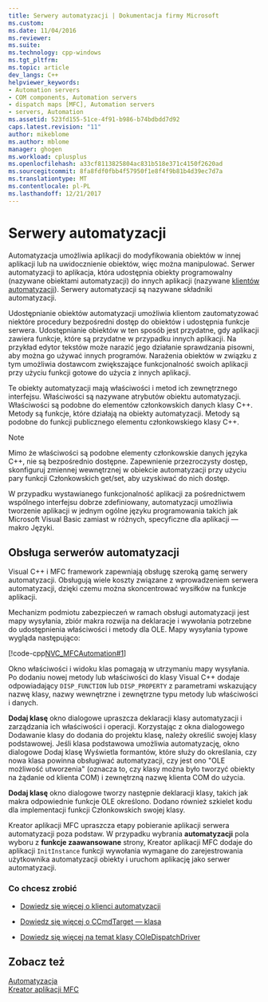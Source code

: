 ```yaml
---
title: Serwery automatyzacji | Dokumentacja firmy Microsoft
ms.custom: 
ms.date: 11/04/2016
ms.reviewer: 
ms.suite: 
ms.technology: cpp-windows
ms.tgt_pltfrm: 
ms.topic: article
dev_langs: C++
helpviewer_keywords:
- Automation servers
- COM components, Automation servers
- dispatch maps [MFC], Automation servers
- servers, Automation
ms.assetid: 523fd155-51ce-4f91-b986-b74bdbdd7d92
caps.latest.revision: "11"
author: mikeblome
ms.author: mblome
manager: ghogen
ms.workload: cplusplus
ms.openlocfilehash: a33cf8113825804ac831b518e371c4150f2620ad
ms.sourcegitcommit: 8fa8fdf0fbb4f57950f1e8f4f9b81b4d39ec7d7a
ms.translationtype: MT
ms.contentlocale: pl-PL
ms.lasthandoff: 12/21/2017
---
```

# <a name="automation-servers"></a>Serwery automatyzacji
Automatyzacja umożliwia aplikacji do modyfikowania obiektów w innej aplikacji lub na uwidocznienie obiektów, więc można manipulować. Serwer automatyzacji to aplikacja, która udostępnia obiekty programowalny (nazywane obiektami automatyzacji) do innych aplikacji (nazywane [klientów automatyzacji](../mfc/automation-clients.md)). Serwery automatyzacji są nazywane składniki automatyzacji.  
  
 Udostępnianie obiektów automatyzacji umożliwia klientom zautomatyzować niektóre procedury bezpośredni dostęp do obiektów i udostępnia funkcje serwera. Udostępnianie obiektów w ten sposób jest przydatne, gdy aplikacji zawiera funkcje, które są przydatne w przypadku innych aplikacji. Na przykład edytor tekstów może narazić jego działanie sprawdzania pisowni, aby można go używać innych programów. Narażenia obiektów w związku z tym umożliwia dostawcom zwiększające funkcjonalność swoich aplikacji przy użyciu funkcji gotowe do użycia z innych aplikacji.  
  
 Te obiekty automatyzacji mają właściwości i metod ich zewnętrznego interfejsu. Właściwości są nazywane atrybutów obiektu automatyzacji. Właściwości są podobne do elementów członkowskich danych klasy C++. Metody są funkcje, które działają na obiekty automatyzacji. Metody są podobne do funkcji publicznego elementu członkowskiego klasy C++.  
  
> [!NOTE]
>  Mimo że właściwości są podobne elementy członkowskie danych języka C++, nie są bezpośrednio dostępne. Zapewnienie przezroczysty dostęp, skonfiguruj zmiennej wewnętrznej w obiekcie automatyzacji przy użyciu pary funkcji Członkowskich get/set, aby uzyskiwać do nich dostęp.  
  
 W przypadku wystawianego funkcjonalność aplikacji za pośrednictwem wspólnego interfejsu dobrze zdefiniowany, automatyzacji umożliwia tworzenie aplikacji w jednym ogólne języku programowania takich jak Microsoft Visual Basic zamiast w różnych, specyficzne dla aplikacji — makro Języki.  
  
##  <a name="_core_support_for_automation_servers"></a>Obsługa serwerów automatyzacji  
 Visual C++ i MFC framework zapewniają obsługę szeroką gamę serwery automatyzacji. Obsługują wiele koszty związane z wprowadzeniem serwera automatyzacji, dzięki czemu można skoncentrować wysiłków na funkcje aplikacji.  
  
 Mechanizm podmiotu zabezpieczeń w ramach obsługi automatyzacji jest mapy wysyłania, zbiór makra rozwija na deklaracje i wywołania potrzebne do udostępnienia właściwości i metody dla OLE. Mapy wysyłania typowe wygląda następująco:  
  
 [!code-cpp[NVC_MFCAutomation#1](../mfc/codesnippet/cpp/automation-servers_1.cpp)]  
  
 Okno właściwości i widoku klas pomagają w utrzymaniu mapy wysyłania. Po dodaniu nowej metody lub właściwości do klasy Visual C++ dodaje odpowiadający `DISP_FUNCTION` lub `DISP_PROPERTY` z parametrami wskazujący nazwę klasy, nazwy wewnętrzne i zewnętrzne typu metody lub właściwości i danych.  
  
 **Dodaj klasę** okno dialogowe upraszcza deklaracji klasy automatyzacji i zarządzania ich właściwości i operacji. Korzystając z okna dialogowego Dodawanie klasy do dodania do projektu klasę, należy określić swojej klasy podstawowej. Jeśli klasa podstawowa umożliwia automatyzację, okno dialogowe Dodaj klasę Wyświetla formantów, które służy do określania, czy nowa klasa powinna obsługiwać automatyzacji, czy jest ono "OLE możliwość utworzenia" (oznacza to, czy klasy można było tworzyć obiekty na żądanie od klienta COM) i zewnętrzną nazwę klienta COM do użycia.  
  
 **Dodaj klasę** okno dialogowe tworzy następnie deklaracji klasy, takich jak makra odpowiednie funkcje OLE określono. Dodano również szkielet kodu dla implementacji funkcji Członkowskich swojej klasy.  
  
 Kreator aplikacji MFC upraszcza etapy pobieranie aplikacji serwera automatyzacji poza podstaw. W przypadku wybrania **automatyzacji** pola wyboru z **funkcje zaawansowane** strony, Kreator aplikacji MFC dodaje do aplikacji `InitInstance` funkcji wywołania wymagane do zarejestrowania użytkownika automatyzacji obiekty i uruchom aplikację jako serwer automatyzacji.  
  
### <a name="what-do-you-want-to-do"></a>Co chcesz zrobić  
  
-   [Dowiedz się więcej o klienci automatyzacji](../mfc/automation-clients.md)  
  
-   [Dowiedz się więcej o CCmdTarget — klasa](../mfc/reference/ccmdtarget-class.md)  
  
-   [Dowiedz się więcej na temat klasy COleDispatchDriver](../mfc/reference/coledispatchdriver-class.md)  
  
## <a name="see-also"></a>Zobacz też  
 [Automatyzacja](../mfc/automation.md)   
 [Kreator aplikacji MFC](../mfc/reference/mfc-application-wizard.md)

